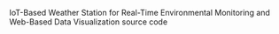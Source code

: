 IoT-Based Weather Station for Real-Time
Environmental Monitoring and Web-Based Data
Visualization source code
